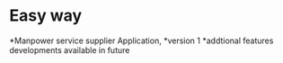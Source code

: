 # Easy way
 *Manpower service supplier Application,
 *version 1
 *addtional features developments available in future
